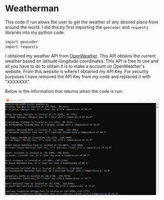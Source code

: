 # Weatherman

This code if run alows the user to get the weather of any desired place from around the world. I did this by first importing the `geocoder` and `requests` libraries into my python code. 

```
import geocoder
import requests
```

I obtained my weather API from [OpenWeather](https://openweathermap.org/). This API obtains the current weather based on latitude-longitude coordinates. This API is free to use and all you have to do to obtain it is to make a account on OpenWeather's website. From this website is where I obtained my API Key. For security purposes I have removed the API Key from my code and replaced it with "XXXXXXX".

Below is the information that returns when the code is run:

![Weather](https://github.com/rjones18/Images/blob/main/weather_script_results.png)

